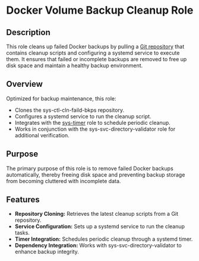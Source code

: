 # Docker Volume Backup Cleanup Role

## Description

This role cleans up failed Docker backups by pulling a [Git repository](https://github.com/kevinveenbirkenbach/cleanup-failed-docker-backups) that contains cleanup scripts and configuring a systemd service to execute them. It ensures that failed or incomplete backups are removed to free up disk space and maintain a healthy backup environment.

## Overview

Optimized for backup maintenance, this role:
- Clones the sys-ctl-cln-faild-bkps repository.
- Configures a systemd service to run the cleanup script.
- Integrates with the [sys-timer](../sys-timer/README.md) role to schedule periodic cleanup.
- Works in conjunction with the sys-svc-directory-validator role for additional verification.

## Purpose

The primary purpose of this role is to remove failed Docker backups automatically, thereby freeing disk space and preventing backup storage from becoming cluttered with incomplete data.

## Features

- **Repository Cloning:** Retrieves the latest cleanup scripts from a Git repository.
- **Service Configuration:** Sets up a systemd service to run the cleanup tasks.
- **Timer Integration:** Schedules periodic cleanup through a systemd timer.
- **Dependency Integration:** Works with sys-svc-directory-validator to enhance backup integrity.